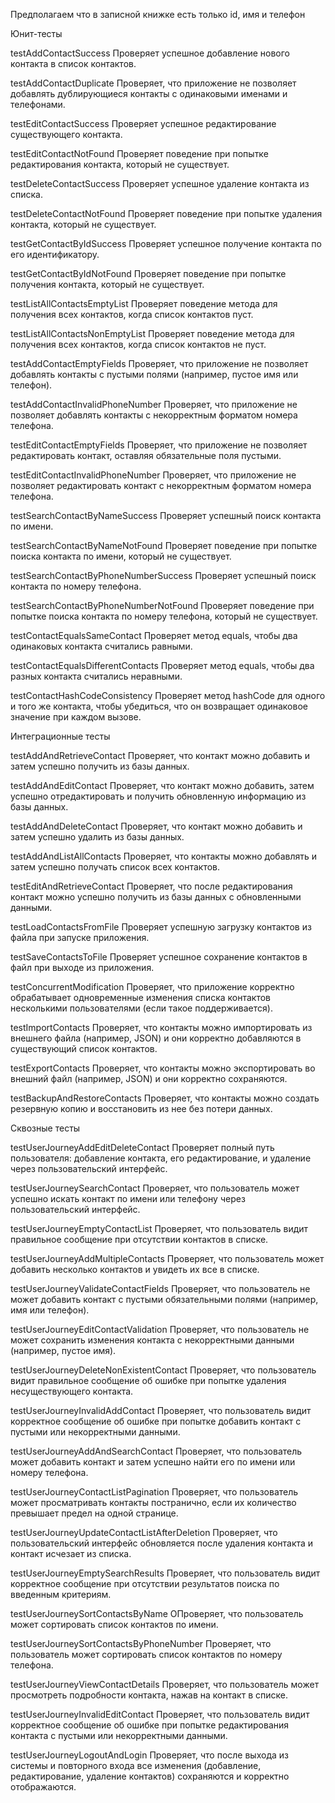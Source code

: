 Предполагаем что в записной книжке есть только id, имя и телефон

Юнит-тесты

testAddContactSuccess
Проверяет успешное добавление нового контакта в список контактов.

testAddContactDuplicate
Проверяет, что приложение не позволяет добавлять дублирующиеся контакты с одинаковыми именами и телефонами.

testEditContactSuccess
Проверяет успешное редактирование существующего контакта.

testEditContactNotFound
Проверяет поведение при попытке редактирования контакта, который не существует.

testDeleteContactSuccess
Проверяет успешное удаление контакта из списка.

testDeleteContactNotFound
Проверяет поведение при попытке удаления контакта, который не существует.

testGetContactByIdSuccess
Проверяет успешное получение контакта по его идентификатору.

testGetContactByIdNotFound
Проверяет поведение при попытке получения контакта, который не существует.

testListAllContactsEmptyList
Проверяет поведение метода для получения всех контактов, когда список контактов пуст.

testListAllContactsNonEmptyList
Проверяет поведение метода для получения всех контактов, когда список контактов не пуст.

testAddContactEmptyFields
Проверяет, что приложение не позволяет добавлять контакты с пустыми полями (например, пустое имя или телефон).

testAddContactInvalidPhoneNumber
Проверяет, что приложение не позволяет добавлять контакты с некорректным форматом номера телефона.

testEditContactEmptyFields
Проверяет, что приложение не позволяет редактировать контакт, оставляя обязательные поля пустыми.

testEditContactInvalidPhoneNumber
Проверяет, что приложение не позволяет редактировать контакт с некорректным форматом номера телефона.

testSearchContactByNameSuccess
Проверяет успешный поиск контакта по имени.

testSearchContactByNameNotFound
Проверяет поведение при попытке поиска контакта по имени, который не существует.

testSearchContactByPhoneNumberSuccess
Проверяет успешный поиск контакта по номеру телефона.

testSearchContactByPhoneNumberNotFound
Проверяет поведение при попытке поиска контакта по номеру телефона, который не существует.

testContactEqualsSameContact
Проверяет метод equals, чтобы два одинаковых контакта считались равными.

testContactEqualsDifferentContacts
Проверяет метод equals, чтобы два разных контакта считались неравными.

testContactHashCodeConsistency
Проверяет метод hashCode для одного и того же контакта, чтобы убедиться, что он возвращает одинаковое значение при каждом вызове.

Интеграционные тесты

testAddAndRetrieveContact
Проверяет, что контакт можно добавить и затем успешно получить из базы данных.

testAddAndEditContact
Проверяет, что контакт можно добавить, затем успешно отредактировать и получить обновленную информацию из базы данных.

testAddAndDeleteContact
Проверяет, что контакт можно добавить и затем успешно удалить из базы данных.

testAddAndListAllContacts
Проверяет, что контакты можно добавлять и затем успешно получать список всех контактов.

testEditAndRetrieveContact
Проверяет, что после редактирования контакт можно успешно получить из базы данных с обновленными данными.

testLoadContactsFromFile
Проверяет успешную загрузку контактов из файла при запуске приложения.

testSaveContactsToFile
Проверяет успешное сохранение контактов в файл при выходе из приложения.

testConcurrentModification
Проверяет, что приложение корректно обрабатывает одновременные изменения списка контактов несколькими пользователями (если такое поддерживается).

testImportContacts
Проверяет, что контакты можно импортировать из внешнего файла (например, JSON) и они корректно добавляются в существующий список контактов.

testExportContacts
Проверяет, что контакты можно экспортировать во внешний файл (например, JSON) и они корректно сохраняются.

testBackupAndRestoreContacts
Проверяет, что контакты можно создать резервную копию и восстановить из нее без потери данных.

Сквозные тесты

testUserJourneyAddEditDeleteContact
Проверяет полный путь пользователя: добавление контакта, его редактирование, и удаление через пользовательский интерфейс.

testUserJourneySearchContact
Проверяет, что пользователь может успешно искать контакт по имени или телефону через пользовательский интерфейс.

testUserJourneyEmptyContactList
Проверяет, что пользователь видит правильное сообщение при отсутствии контактов в списке.

testUserJourneyAddMultipleContacts
Проверяет, что пользователь может добавить несколько контактов и увидеть их все в списке.

testUserJourneyValidateContactFields
Проверяет, что пользователь не может добавить контакт с пустыми обязательными полями (например, имя или телефон).

testUserJourneyEditContactValidation
Проверяет, что пользователь не может сохранить изменения контакта с некорректными данными (например, пустое имя).

testUserJourneyDeleteNonExistentContact
Проверяет, что пользователь видит правильное сообщение об ошибке при попытке удаления несуществующего контакта.

testUserJourneyInvalidAddContact
Проверяет, что пользователь видит корректное сообщение об ошибке при попытке добавить контакт с пустыми или некорректными данными.

testUserJourneyAddAndSearchContact
Проверяет, что пользователь может добавить контакт и затем успешно найти его по имени или номеру телефона.

testUserJourneyContactListPagination
Проверяет, что пользователь может просматривать контакты постранично, если их количество превышает предел на одной странице.

testUserJourneyUpdateContactListAfterDeletion
Проверяет, что пользовательский интерфейс обновляется после удаления контакта и контакт исчезает из списка.

testUserJourneyEmptySearchResults
Проверяет, что пользователь видит корректное сообщение при отсутствии результатов поиска по введенным критериям.

testUserJourneySortContactsByName
ОПроверяет, что пользователь может сортировать список контактов по имени.

testUserJourneySortContactsByPhoneNumber
Проверяет, что пользователь может сортировать список контактов по номеру телефона.

testUserJourneyViewContactDetails
Проверяет, что пользователь может просмотреть подробности контакта, нажав на контакт в списке.

testUserJourneyInvalidEditContact
Проверяет, что пользователь видит корректное сообщение об ошибке при попытке редактирования контакта с пустыми или некорректными данными.

testUserJourneyLogoutAndLogin
Проверяет, что после выхода из системы и повторного входа все изменения (добавление, редактирование, удаление контактов) сохраняются и корректно отображаются.